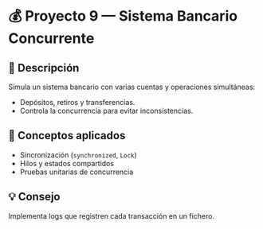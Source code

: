 # 💰 Proyecto 9 — Sistema Bancario Concurrente

## 🧩 Descripción
Simula un sistema bancario con varias cuentas y operaciones simultáneas:
- Depósitos, retiros y transferencias.  
- Controla la concurrencia para evitar inconsistencias.

## 🧠 Conceptos aplicados
- Sincronización (`synchronized`, `Lock`)  
- Hilos y estados compartidos  
- Pruebas unitarias de concurrencia  

## 💡 Consejo
Implementa logs que registren cada transacción en un fichero.
